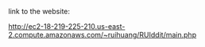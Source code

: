 link to the website:

http://ec2-18-219-225-210.us-east-2.compute.amazonaws.com/~ruihuang/RUIddit/main.php
